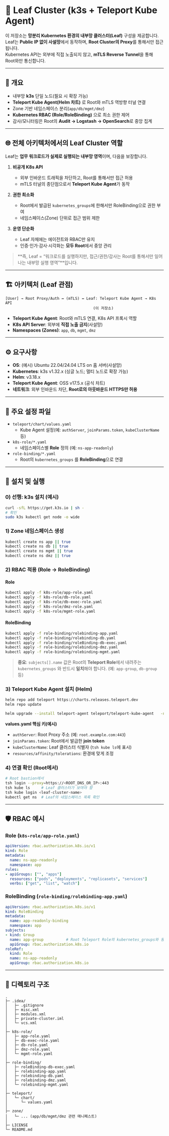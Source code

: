 # 🌿 Leaf Cluster (k3s + Teleport Kube Agent)

이 저장소는 **망분리 Kubernetes 환경의 내부망 클러스터(Leaf)** 구성을 제공합니다. 
Leaf는 **Public IP 없이 사설망**에서 동작하며, **Root Cluster의 Proxy**를 통해서만 접근됩니다.  
Kubernetes API는 외부에 직접 노출되지 않고, **mTLS Reverse Tunnel**을 통해 Root와만 통신합니다.

---

## 📑 개요
- 내부망 **k3s** 단일 노드(필요 시 확장 가능)
- **Teleport Kube Agent(Helm 차트)** 로 Root와 mTLS 역방향 터널 연결
- Zone 기반 네임스페이스 분리(`app/db/mgmt/dmz`)
- **Kubernetes RBAC (Role/RoleBinding)** 으로 최소 권한 제어
- 감사/모니터링은 Root의 **Audit → Logstash → OpenSearch**로 중앙 집계

---

## 🌐 전체 아키텍처에서의 Leaf Cluster 역할

Leaf는 **업무 워크로드가 실제로 실행되는 내부망 영역**이며, 다음을 보장합니다.

1. **비공개 K8s API**  
   - 외부 인바운드 트래픽을 차단하고, Root를 통해서만 접근 허용  
   - mTLS 터널의 종단점으로서 **Teleport Kube Agent**가 동작

2. **권한 최소화**  
   - Root에서 발급된 `kubernetes_groups`에 한해서만 RoleBinding으로 권한 부여  
   - 네임스페이스(Zone) 단위로 접근 범위 제한

3. **운영 단순화**  
   - Leaf 자체에는 에이전트와 RBAC만 유지  
   - 인증·인가·감사·시각화는 **모두 Root**에서 중앙 관리

> **즉, Leaf = “워크로드를 실행하지만, 접근/권한/감사는 Root를 통해서만 일어나는 내부망 실행 영역”**입니다.

---

## 🏗 아키텍처 (Leaf 관점)

```
[User] → Root Proxy/Auth ↔ (mTLS) ↔ Leaf: Teleport Kube Agent → K8s API
                                       (이 저장소)
```

- **Teleport Kube Agent**: Root와 mTLS 연결, K8s API 프록시 역할  
- **K8s API Server**: 외부에 **직접 노출 금지**(사설망)  
- **Namespaces (Zones)**: `app`, `db`, `mgmt`, `dmz`

---

## ⚙️ 요구사항
- **OS**: (예시) Ubuntu 22.04/24.04 LTS on 홈 서버(사설망)  
- **Kubernetes**: k3s v1.32.x (싱글 노드; 멀티 노드로 확장 가능)  
- **Helm**: v3.18.x  
- **Teleport Kube Agent**: OSS v17.5.x (공식 차트)  
- **네트워크**: 외부 인바운드 차단, **Root로의 아웃바운드 HTTPS만 허용**

---

## 📝 주요 설정 파일
- `teleport/chart/values.yaml`  
  - Kube Agent 설정(예: `authServer`, `joinParams.token`, `kubeClusterName` 등)  
- `k8s-role/*.yaml`  
  - 네임스페이스별 **Role** 정의 (예: `ns-app-readonly`)  
- `role-binding/*.yaml`  
  - Root의 `kubernetes_groups` 를 **RoleBinding**으로 연결

---

## 🔧 설치 및 실행

### 0) 선행: k3s 설치 (예시)
```bash
curl -sfL https://get.k3s.io | sh -
# 확인
sudo k3s kubectl get node -o wide
```

### 1) Zone 네임스페이스 생성
```bash
kubectl create ns app || true
kubectl create ns db || true
kubectl create ns mgmt || true
kubectl create ns dmz || true
```

### 2) RBAC 적용 (Role → RoleBinding)

#### Role
```bash
kubectl apply -f k8s-role/app-role.yaml
kubectl apply -f k8s-role/db-role.yaml
kubectl apply -f k8s-role/db-exec-role.yaml
kubectl apply -f k8s-role/dmz-role.yaml
kubectl apply -f k8s-role/mgmt-role.yaml
```

#### RoleBinding
```bash
kubectl apply -f role-binding/rolebinding-app.yaml
kubectl apply -f role-binding/rolebinding-db.yaml
kubectl apply -f role-binding/roleBinding-db-exec.yaml
kubectl apply -f role-binding/rolebinding-dmz.yaml
kubectl apply -f role-binding/rolebinding-mgmt.yaml
```

> **중요**: `subjects[].name` 값은 Root의 **Teleport Role**에서 내려주는  
> `kubernetes_groups` 와 반드시 **일치**해야 합니다. (예: `app-group`, `db-group` 등)

### 3) Teleport Kube Agent 설치 (Helm)
```bash
helm repo add teleport https://charts.releases.teleport.dev
helm repo update

helm upgrade --install teleport-agent teleport/teleport-kube-agent   -n mgmt   -f teleport/chart/values.yaml
```

**values.yaml 핵심 키(예시)**  
- `authServer`: Root Proxy 주소 (예: `root.example.com:443`)  
- `joinParams.token`: Root에서 발급한 **join token**  
- `kubeClusterName`: Leaf 클러스터 식별자 (`tsh kube ls`에 표시)  
- `resources/affinity/tolerations`: 환경에 맞게 조정

### 4) 연결 확인 (Root에서)
```bash
# Root bastion에서
tsh login --proxy=https://<ROOT_DNS_OR_IP>:443
tsh kube ls     # Leaf 클러스터가 보여야 함
tsh kube login <leaf-cluster-name>
kubectl get ns  # Leaf의 네임스페이스 목록 확인
```

---

## 🛡 RBAC 예시

### Role (`k8s-role/app-role.yaml`)
```yaml
apiVersion: rbac.authorization.k8s.io/v1
kind: Role
metadata:
  name: ns-app-readonly
  namespace: app
rules:
- apiGroups: ["", "apps"]
  resources: ["pods", "deployments", "replicasets", "services"]
  verbs: ["get", "list", "watch"]
```

### RoleBinding (`role-binding/rolebinding-app.yaml`)
```yaml
apiVersion: rbac.authorization.k8s.io/v1
kind: RoleBinding
metadata:
  name: app-readonly-binding
  namespace: app
subjects:
- kind: Group
  name: app-group          # Root Teleport Role의 kubernetes_groups와 동일
  apiGroup: rbac.authorization.k8s.io
roleRef:
  kind: Role
  name: ns-app-readonly
  apiGroup: rbac.authorization.k8s.io
```

---

## 📂 디렉토리 구조

```
.
├─ .idea/
│   ├─ .gitignore
│   ├─ misc.xml
│   ├─ modules.xml
│   ├─ private-cluster.iml
│   └─ vcs.xml
│
├─ k8s-role/
│   ├─ app-role.yaml
│   ├─ db-exec-role.yaml
│   ├─ db-role.yaml
│   ├─ dmz-role.yaml
│   └─ mgmt-role.yaml
│
├─ role-binding/
│   ├─ roleBinding-db-exec.yaml
│   ├─ rolebinding-app.yaml
│   ├─ rolebinding-db.yaml
│   ├─ rolebinding-dmz.yaml
│   └─ rolebinding-mgmt.yaml
│
├─ teleport/
│   └─ chart/
│      └─ values.yaml
│
├─ zone/
│   └─ ... (app/db/mgmt/dmz 관련 매니페스트)
│
├─ LICENSE
└─ README.md
```

